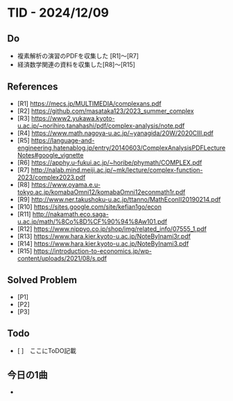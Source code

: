# TID - 2024/12/09
<!--
## Learnings
- 
- 
-->


## Do
- 複素解析の演習のPDFを収集した [R1]～[R7]
- 経済数学関連の資料を収集した[R8]～[R15]

## References
- [R1] https://mecs.jp/MULTIMEDIA/complexans.pdf
- [R2] https://github.com/masataka123/2023_summer_complex
- [R3] https://www2.yukawa.kyoto-u.ac.jp/~norihiro.tanahashi/pdf/complex-analysis/note.pdf
- [R4] https://www.math.nagoya-u.ac.jp/~yanagida/20W/2020CIII.pdf
- [R5] https://language-and-engineering.hatenablog.jp/entry/20140603/ComplexAnalysisPDFLectureNotes#google_vignette
- [R6] https://apphy.u-fukui.ac.jp/~horibe/phymath/COMPLEX.pdf
- [R7] http://nalab.mind.meiji.ac.jp/~mk/lecture/complex-function-2023/complex2023.pdf
- [R8] https://www.oyama.e.u-tokyo.ac.jp/komabaOmni12/komabaOmni12econmath1r.pdf
- [R9] http://www.ner.takushoku-u.ac.jp/ttanno/MathEconII20190214.pdf
- [R10] https://sites.google.com/site/kefian1go/econ
- [R11] http://nakamath.eco.saga-u.ac.jp/math/%8Co%8D%CF%90%94%8Aw101.pdf
- [R12] https://www.nippyo.co.jp/shop/img/related_info/07555_1.pdf
- [R13] https://www.hara.kier.kyoto-u.ac.jp/NoteByInami3r.pdf
- [R14] https://www.hara.kier.kyoto-u.ac.jp/NoteByInami3.pdf
- [R15] https://introduction-to-economics.jp/wp-content/uploads/2021/08/s.pdf

## Solved Problem
- [P1] 
- [P2] 
- [P3] 


## Todo
- [ ]　ここにToDO記載

## 今日の1曲
- 
